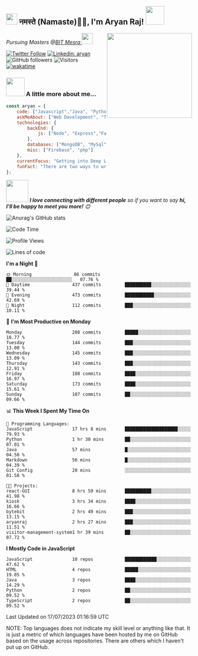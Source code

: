 <h2><img src="https://emojis.slackmojis.com/emojis/images/1531849430/4246/blob-sunglasses.gif?1531849430" width="30"/> नमस्ते (Namaste)🙏🏻, I'm Aryan Raj! <img src="https://media.giphy.com/media/12oufCB0MyZ1Go/giphy.gif" width="50"></h2>
<img align='right' src="https://media.giphy.com/media/M9gbBd9nbDrOTu1Mqx/giphy.gif" width="230">
<p><em>Pursuing Masters @<a href="https://bitmesra.ac.in/">BIT Mesra
</a><img src="https://media.giphy.com/media/WUlplcMpOCEmTGBtBW/giphy.gif" width="30"> 
</em></p>



[![Twitter Follow](https://img.shields.io/twitter/follow/desikiteretsu_?label=Follow)](https://twitter.com/intent/follow?screen_name=desikiteretsu_)
[![Linkedin: aryan](https://img.shields.io/badge/-aryan-blue?style=flat-square&logo=Linkedin&logoColor=white&link=https://www.linkedin.com/in/aryanraj24/)](https://www.linkedin.com/in/aryanraj24/)
![GitHub followers](https://img.shields.io/github/followers/aryan-139?label=Follow&style=social)
![Visitors](https://api.visitorbadge.io/api/visitors?path=https%3A%2F%2Fgithub.com%2Faryan-139&label=Visitors&countColor=%23263759&style=flat-square)
[![wakatime](https://wakatime.com/badge/user/5446e67c-4821-4850-b367-db5dd1d04c31.svg)](https://wakatime.com/@5446e67c-4821-4850-b367-db5dd1d04c31)

### <img src="https://media.giphy.com/media/VgCDAzcKvsR6OM0uWg/giphy.gif" width="50"> A little more about me...  

```javascript
const aryan = {
    code: ["Javascript","Java", "Python","C++"],
    askMeAbout: ["Web Development", "Technology", "Business", "Social Media"],
    technologies: {
        backEnd: {
            js: ["Node", "Express","FastAPI","Python"],
        },
        databases: ["MongoDB", "MySql", "sqlite"],
        misc: ["Firebase", "php"]
    },
    currentFocus: "Getting into Deep Learning",
    funFact: "There are two ways to write error-free programs; only the third one works"
};
```

<img src="https://media.giphy.com/media/LnQjpWaON8nhr21vNW/giphy.gif" width="60"> <em><b>I love connecting with different people</b> so if you want to say <b>hi, I'll be happy to meet you more!</b> 😊</em>

![Anurag's GitHub stats](https://github-readme-stats.vercel.app/api?username=aryan-139&show_icons=true&theme=dracula)

<!--START_SECTION:waka-->
![Code Time](http://img.shields.io/badge/Code%20Time-30%20hrs%2016%20mins-blue)

![Profile Views](http://img.shields.io/badge/Profile%20Views-21-blue)

![Lines of code](https://img.shields.io/badge/From%20Hello%20World%20I%27ve%20Written-540.6%20thousand%20lines%20of%20code-blue)

**I'm a Night 🦉** 

```text
🌞 Morning                86 commits          ██░░░░░░░░░░░░░░░░░░░░░░░   07.76 % 
🌆 Daytime                437 commits         ██████████░░░░░░░░░░░░░░░   39.44 % 
🌃 Evening                473 commits         ███████████░░░░░░░░░░░░░░   42.69 % 
🌙 Night                  112 commits         ███░░░░░░░░░░░░░░░░░░░░░░   10.11 % 
```
📅 **I'm Most Productive on Monday** 

```text
Monday                   208 commits         █████░░░░░░░░░░░░░░░░░░░░   18.77 % 
Tuesday                  144 commits         ███░░░░░░░░░░░░░░░░░░░░░░   13.00 % 
Wednesday                145 commits         ███░░░░░░░░░░░░░░░░░░░░░░   13.09 % 
Thursday                 143 commits         ███░░░░░░░░░░░░░░░░░░░░░░   12.91 % 
Friday                   188 commits         ████░░░░░░░░░░░░░░░░░░░░░   16.97 % 
Saturday                 173 commits         ████░░░░░░░░░░░░░░░░░░░░░   15.61 % 
Sunday                   107 commits         ██░░░░░░░░░░░░░░░░░░░░░░░   09.66 % 
```


📊 **This Week I Spent My Time On** 

```text
💬 Programming Languages: 
JavaScript               17 hrs 8 mins       ████████████████████░░░░░   79.93 % 
Python                   1 hr 30 mins        ██░░░░░░░░░░░░░░░░░░░░░░░   07.01 % 
Java                     57 mins             █░░░░░░░░░░░░░░░░░░░░░░░░   04.50 % 
Markdown                 56 mins             █░░░░░░░░░░░░░░░░░░░░░░░░   04.39 % 
Git Config               20 mins             ░░░░░░░░░░░░░░░░░░░░░░░░░   01.58 % 

🐱‍💻 Projects: 
react-GUI                8 hrs 59 mins       ██████████░░░░░░░░░░░░░░░   41.98 % 
kiosk                    3 hrs 34 mins       ████░░░░░░░░░░░░░░░░░░░░░   16.66 % 
bytebit                  2 hrs 49 mins       ███░░░░░░░░░░░░░░░░░░░░░░   13.15 % 
aryanraj                 2 hrs 27 mins       ███░░░░░░░░░░░░░░░░░░░░░░   11.51 % 
visitor-management-system1 hr 39 mins        ██░░░░░░░░░░░░░░░░░░░░░░░   07.72 % 
```

**I Mostly Code in JavaScript** 

```text
JavaScript               10 repos            ████████████░░░░░░░░░░░░░   47.62 % 
HTML                     4 repos             █████░░░░░░░░░░░░░░░░░░░░   19.05 % 
Java                     3 repos             ████░░░░░░░░░░░░░░░░░░░░░   14.29 % 
Python                   2 repos             ██░░░░░░░░░░░░░░░░░░░░░░░   09.52 % 
TypeScript               2 repos             ██░░░░░░░░░░░░░░░░░░░░░░░   09.52 % 
```




 Last Updated on 17/07/2023 01:16:59 UTC
<!--END_SECTION:waka-->


NOTE: Top languages does not indicate my skill level or anything like that. It is just a metric of which languages have been hosted by me on GitHub based on the usage across repositories. There are others which I haven't put up on GitHub.
